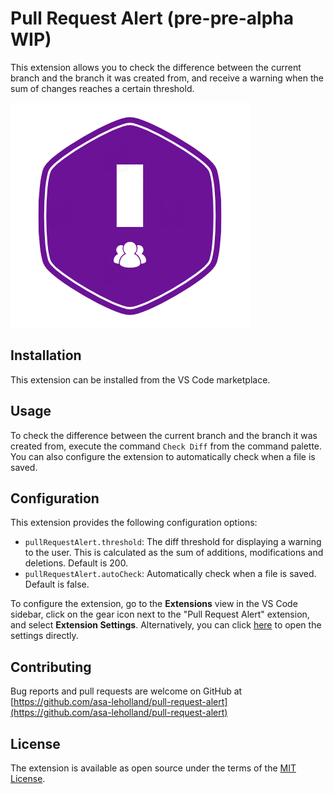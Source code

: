 # Pull Request Alert (pre-pre-alpha WIP)

This extension allows you to check the difference between the current branch and the branch it was created from, and receive a warning when the sum of changes reaches a certain threshold.

![Pull Request Alert](PullRequestAlertLogo.png)

## Installation

This extension can be installed from the VS Code marketplace.

## Usage

To check the difference between the current branch and the branch it was created from, execute the command `Check Diff` from the command palette. You can also configure the extension to automatically check when a file is saved.

## Configuration

This extension provides the following configuration options:

- `pullRequestAlert.threshold`: The diff threshold for displaying a warning to the user. This is calculated as the sum of additions, modifications and deletions. Default is 200.
- `pullRequestAlert.autoCheck`: Automatically check when a file is saved. Default is false.

To configure the extension, go to the **Extensions** view in the VS Code sidebar, click on the gear icon next to the "Pull Request Alert" extension, and select **Extension Settings**. Alternatively, you can click [here](command:workbench.action.openSettings?%22%22) to open the settings directly.

## Contributing

Bug reports and pull requests are welcome on GitHub at [https://github.com/asa-leholland/pull-request-alert](https://github.com/asa-leholland/pull-request-alert)

## License

The extension is available as open source under the terms of the [MIT License](https://opensource.org/licenses/MIT).
